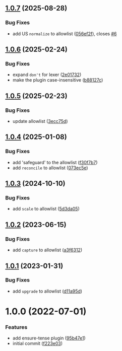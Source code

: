## [1.0.7](https://github.com/actuallydamo/commitlint-plugin-tense/compare/v1.0.6...v1.0.7) (2025-08-28)


### Bug Fixes

* add US `normalize` to allowlist ([056ef2f](https://github.com/actuallydamo/commitlint-plugin-tense/commit/056ef2f9765a99659e27feb78d819d1aa73ddcbd)), closes [#6](https://github.com/actuallydamo/commitlint-plugin-tense/issues/6)

## [1.0.6](https://github.com/actuallydamo/commitlint-plugin-tense/compare/v1.0.5...v1.0.6) (2025-02-24)


### Bug Fixes

* expand `don't` for lexer ([2e01732](https://github.com/actuallydamo/commitlint-plugin-tense/commit/2e01732e7e88ac744a83ba4e9ff860e459b8808a))
* make the plugin case-insensitive ([b88127c](https://github.com/actuallydamo/commitlint-plugin-tense/commit/b88127cb5f4e866a47f44bf51ecf39132db19415))

## [1.0.5](https://github.com/actuallydamo/commitlint-plugin-tense/compare/v1.0.4...v1.0.5) (2025-02-23)


### Bug Fixes

* update allowlist ([3ecc75d](https://github.com/actuallydamo/commitlint-plugin-tense/commit/3ecc75d4feb6d79c9c52cade0cd433e19550b79c))

## [1.0.4](https://github.com/actuallydamo/commitlint-plugin-tense/compare/v1.0.3...v1.0.4) (2025-01-08)


### Bug Fixes

* add 'safeguard' to the allowlist ([f30f7b7](https://github.com/actuallydamo/commitlint-plugin-tense/commit/f30f7b7a167b3e311f7f091d28fa4b180e2334a8))
* add `reconcile` to allowlist ([073ec5e](https://github.com/actuallydamo/commitlint-plugin-tense/commit/073ec5e59a1262d644410e876fc56d6f4dd42241))

## [1.0.3](https://github.com/actuallydamo/commitlint-plugin-tense/compare/v1.0.2...v1.0.3) (2024-10-10)


### Bug Fixes

* add `scale` to allowlist ([5d3da05](https://github.com/actuallydamo/commitlint-plugin-tense/commit/5d3da05f4baa29ea32cdda51018c6b2832a97584))

## [1.0.2](https://github.com/actuallydamo/commitlint-plugin-tense/compare/v1.0.1...v1.0.2) (2023-06-15)


### Bug Fixes

* add `capture` to allowlist ([a3f6312](https://github.com/actuallydamo/commitlint-plugin-tense/commit/a3f63126cfb57907a6734391f8757a6a8afa745c))

## [1.0.1](https://github.com/actuallydamo/commitlint-plugin-tense/compare/v1.0.0...v1.0.1) (2023-01-31)


### Bug Fixes

* add `upgrade` to allowlist ([d11a95d](https://github.com/actuallydamo/commitlint-plugin-tense/commit/d11a95d995b882c2baaae17570fcd2399114511c))

# 1.0.0 (2022-07-01)


### Features

* add ensure-tense plugin ([95b47e1](https://github.com/actuallydamo/commitlint-plugin-tense/commit/95b47e1c1d88f97c9b14586df01d4a31b1df4b69))
* initial commit ([f223e03](https://github.com/actuallydamo/commitlint-plugin-tense/commit/f223e036f094c088a4a869b14d3c12de652305a0))
